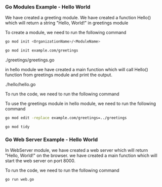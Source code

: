 ### Go Modules Example - Hello World

We have created a greeting module. We have created a function Hello() which will return a string "Hello, World!" in greetings module

To create a module, we need to run the following command

```bash
go mod init <OrganizationName>/<ModuleName>
```

```bash
go mod init example.com/greetings
```


./greetings/greetings.go

in hello module we have created a main function which will call Hello() function from greetings module and print the output.

./hello/hello.go

To run the code, we need to run the following command

To use the greetings module in hello module, we need to run the following command

```bash
go mod edit -replace example.com/greetings=../greetings
```

```bash
go mod tidy
```


### Go Web Server Example - Hello World

In WebServer module, we have created a web server which will return "Hello, World!" on the browser.
we have created a main function which will start the web server on port 8000.

To run the code, we need to run the following command

```bash
go run web.go
```
